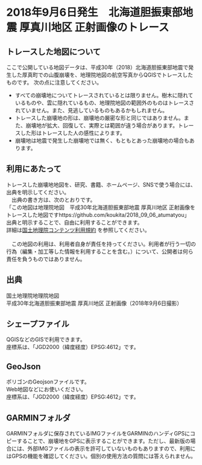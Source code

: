 # 2018年9月6日発生　北海道胆振東部地震 厚真川地区 正射画像のトレース

## トレースした地図について

ここで公開している地図データは、平成30年（2018）北海道胆振東部地震で発生した厚真町での山腹崩壊を、地理院地図の航空写真からQGISでトレースしたものです。
次の点に注意してください。

- すべての崩壊地についてトレースされているとは限りません。樹木に隠れているものや、雲に隠れているもの、地理院地図の範囲外のものはトレースされていません。また、見逃しているものもあるかもしれません。
- トレースした崩壊地の形は、崩壊地の厳密な形と同じではありません。また、崩壊地が拡大、回復して、実際とは範囲が違う場合があります。トレースした形はトレースした人の感性によります。
- 崩壊地は地震で発生した崩壊地では無く、もともとあった崩壊地の場合もあります。


## 利用にあたって

トレースした崩壊地地図を、研究、書籍、ホームページ、SNSで使う場合には、出典を明示してください。<br>
　出典の書き方は、次のとおりです。  
「この地図は地理院地図　平成30年北海道胆振東部地震 厚真川地区 正射画像をトレースした地図ですhttps://github.com/koukita/2018_09_06_atumatyou」
出典と明示することで、自由に利用することができます。<br>
詳細は[国土地理院コンテンツ利用規約](http://www.gsi.go.jp/kikakuchousei/kikakuchousei40182.html) を参照してください。
<br>
<br>
　この地図の利用は、利用者自身が責任を持ってください。利用者が行う一切の行為（編集・加工等した情報を利用することを含む。）について、公開者は何ら責任を負うものではありません。



## 出典
国土地理院地理院地図<br>
平成30年北海道胆振東部地震 厚真川地区 正射画像（2018年9月6日撮影）


## シェープファイル

QGISなどのGISで利用できます。<br> 
座標系は、「JGD2000（緯度経度）EPSG:4612」です。

## GeoJson

ポリゴンのGeojsonファイルです。<br>
Web地図などにお使いください。<br>
座標系は、「JGD2000（緯度経度）EPSG:4612」です。

## GARMINフォルダ

GARMINフォルダに保存されているIMGファイルをGARMINのハンディGPSにコピーすることで、崩壊地をGPSに表示することができます。ただし、最新版の場合には、外部IMGファイルの表示を許可していないものもありますので、利用にはGPSの機能を確認してください。個別の使用方法の質問には答えられません。

